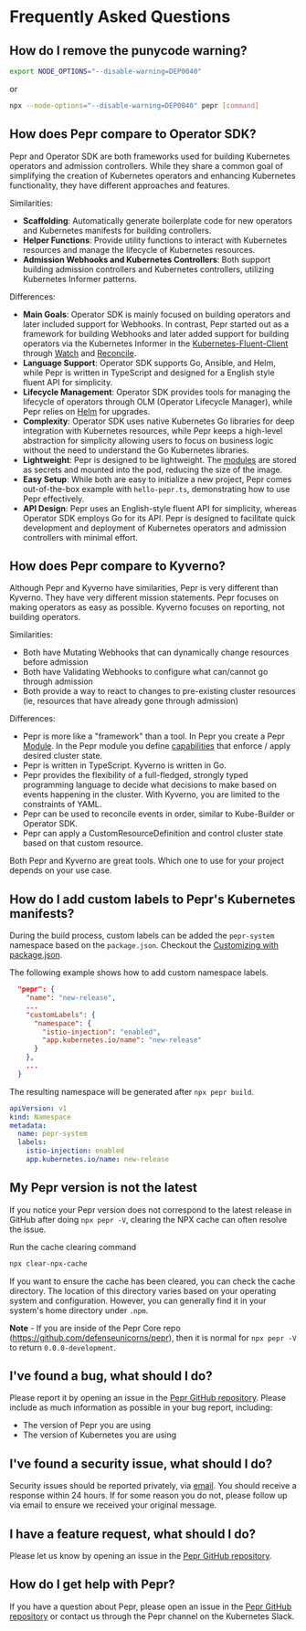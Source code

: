 # Frequently Asked Questions


## How do I remove the punycode warning?

```bash
export NODE_OPTIONS="--disable-warning=DEP0040"
```

or

```bash
npx --node-options="--disable-warning=DEP0040" pepr [command]
```

## How does Pepr compare to Operator SDK?

Pepr and Operator SDK are both frameworks used for building Kubernetes operators and admission controllers. While they share a common goal of simplifying the creation of Kubernetes operators and enhancing Kubernetes functionality, they have different approaches and features.

Similarities:
* **Scaffolding**: Automatically generate boilerplate code for new operators and Kubernetes manifests for building controllers.
* **Helper Functions**: Provide utility functions to interact with Kubernetes resources and manage the lifecycle of Kubernetes resources.
* **Admission Webhooks and Kubernetes Controllers**: Both support building admission controllers and Kubernetes controllers, utilizing Kubernetes Informer patterns.

Differences:
* **Main Goals**: Operator SDK is mainly focused on building operators and later included support for Webhooks. In contrast, Pepr started out as a framework for building Webhooks and later added support for building operators via the Kubernetes Informer in the [Kubernetes-Fluent-Client](https://github.com/defenseunicorns/kubernetes-fluent-client) through [Watch](../030_user-guide/030_actions/040_watch.md) and [Reconcile](.../030_user-guide/030_actions/030_reconcile.md).
* **Language Support**: Operator SDK supports Go, Ansible, and Helm, while Pepr is written in TypeScript and designed for a English style fluent API for simplicity.
* **Lifecycle Management**: Operator SDK provides tools for managing the lifecycle of operators through OLM (Operator Lifecycle Manager), while Pepr relies on [Helm](../030_user-guide/120_customization.md) for upgrades.
* **Complexity**: Operator SDK uses native Kubernetes Go libraries for deep integration with Kubernetes resources, while Pepr keeps a high-level abstraction for simplicity allowing users to focus on business logic without the need to understand the Go Kubernetes libraries.
* **Lightweight**: Pepr is designed to be lightweight. The [modules](../030_user-guide/020_pepr-modules.md) are stored as secrets and mounted into the pod, reducing the size of the image.
* **Easy Setup**: While both are easy to initialize a new project, Pepr comes out-of-the-box example with `hello-pepr.ts`, demonstrating how to use Pepr effectively.
* **API Design**: Pepr uses an English-style fluent API for simplicity, whereas Operator SDK employs Go for its API. Pepr is designed to facilitate quick development and deployment of Kubernetes operators and admission controllers with minimal effort.

## How does Pepr compare to Kyverno?

Although Pepr and Kyverno have similarities, Pepr is very different than Kyverno. They have very different mission statements. Pepr focuses on making operators as easy as possible. Kyverno focuses on reporting, not building operators.

Similarities:

* Both have Mutating Webhooks that can dynamically change resources before admission
* Both have Validating Webhooks to configure what can/cannot go through admission
* Both provide a way to react to changes to pre-existing cluster resources (ie, resources that have already gone through admission)

Differences:

* Pepr is more like a "framework" than a tool. In Pepr you create a Pepr [Module](../030_user-guide/020_pepr-modules.md). In the Pepr module you define [capabilities](../030_user-guide/040_capabilities.md) that enforce / apply desired cluster state.
* Pepr is written in TypeScript. Kyverno is written in Go.
* Pepr provides the flexibility of a full-fledged, strongly typed programming language to decide what decisions to make based on events happening in the cluster. With Kyverno, you are limited to the constraints of YAML.
* Pepr can be used to reconcile events in order, similar to Kube-Builder or Operator SDK.
* Pepr can apply a CustomResourceDefinition and control cluster state based on that custom resource.

Both Pepr and Kyverno are great tools. Which one to use for your project depends on your use case.

## How do I add custom labels to Pepr's Kubernetes manifests?

During the build process, custom labels can be added the `pepr-system` namespace based on the `package.json`. Checkout the [Customizing with package.json](../030_user-guide/120_customization.md#packagejson-configurations-table).

The following example shows how to add custom namespace labels.

```json
  "pepr": {
    "name": "new-release",
    ...
    "customLabels": {
      "namespace": {
        "istio-injection": "enabled",
        "app.kubernetes.io/name": "new-release"
      }
    },
    ...
  }
```

The resulting namespace will be generated after `npx pepr build`.

```yaml
apiVersion: v1
kind: Namespace
metadata:
  name: pepr-system
  labels:
    istio-injection: enabled
    app.kubernetes.io/name: new-release
```

## My Pepr version is not the latest

If you notice your Pepr version does not correspond to the latest release in GitHub after doing `npx pepr -V`, clearing the NPX cache can often resolve the issue.

Run the cache clearing command

```bash
npx clear-npx-cache
```

If you want to ensure the cache has been cleared, you can check the cache directory. The location of this directory varies based on your operating system and configuration. However, you can generally find it in your system's home directory under `.npm`.

**Note** - If you are inside of the Pepr Core repo (https://github.com/defenseunicorns/pepr), then it is normal for `npx pepr -V` to return `0.0.0-development`.

## I've found a bug, what should I do?

Please report it by opening an issue in the [Pepr GitHub repository](https://github.com/defenseunicorns/pepr/issues). Please include as much information as possible in your bug report, including:

* The version of Pepr you are using
* The version of Kubernetes you are using

## I've found a security issue, what should I do?

Security issues should be reported privately, via [email](mailto:pepr@defenseunicorns.com). You should receive a response within 24 hours. If for some reason you do not, please follow up via email to ensure we received your original message.

## I have a feature request, what should I do?

Please let us know by opening an issue in the [Pepr GitHub repository](https://github.com/defenseunicorns/pepr/issues).

## How do I get help with Pepr?

If you have a question about Pepr, please open an issue in the [Pepr GitHub repository](https://github.com/defenseunicorns/pepr/issues) or contact us through the Pepr channel on the Kubernetes Slack.
